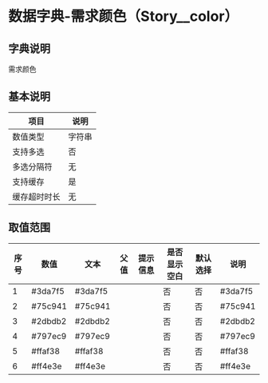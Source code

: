 # 数据字典-需求颜色（Story__color）
## 字典说明
需求颜色

## 基本说明
| 项目 | 说明 |
| -- | -- |
| 数值类型 | 字符串 |
| 支持多选 | 否 |
| 多选分隔符 | 无 |
| 支持缓存 | 是 |
| 缓存超时时长 | 无 |

## 取值范围
| 序号 | 数值 | 文本 | 父值 | 提示信息 | 是否显示空白 | 默认选择 | 说明 |
| -- | -- | -- | -- | -- | -- | -- | -- |
| 1 | #3da7f5 | #3da7f5 |  |  | 否 | 否 | #3da7f5 |
| 2 | #75c941 | #75c941 |  |  | 否 | 否 | #75c941 |
| 3 | #2dbdb2 | #2dbdb2 |  |  | 否 | 否 | #2dbdb2 |
| 4 | #797ec9 | #797ec9 |  |  | 否 | 否 | #797ec9 |
| 5 | #ffaf38 | #ffaf38 |  |  | 否 | 否 | #ffaf38 |
| 6 | #ff4e3e | #ff4e3e |  |  | 否 | 否 | #ff4e3e |

